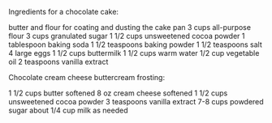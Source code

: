 Ingredients for a chocolate cake:

butter and flour for coating and dusting the cake pan
3 cups all-purpose flour
3 cups granulated sugar
1 1/2 cups unsweetened cocoa powder
1 tablespoon baking soda
1 1/2 teaspoons baking powder
1 1/2 teaspoons salt
4 large eggs
1 1/2 cups buttermilk
1 1/2 cups warm water
1/2 cup vegetable oil
2 teaspoons vanilla extract

Chocolate cream cheese buttercream frosting:

1 1/2 cups butter softened
8 oz cream cheese softened
1 1/2 cups unsweetened cocoa powder
3 teaspoons vanilla extract
7-8 cups powdered sugar
about 1/4 cup milk as needed
